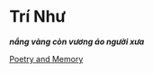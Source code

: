 # Trí Như
_**nắng vàng còn vương áo người xưa**_

[Poetry and Memory](https://tri-nhu-do.work/blog/)
